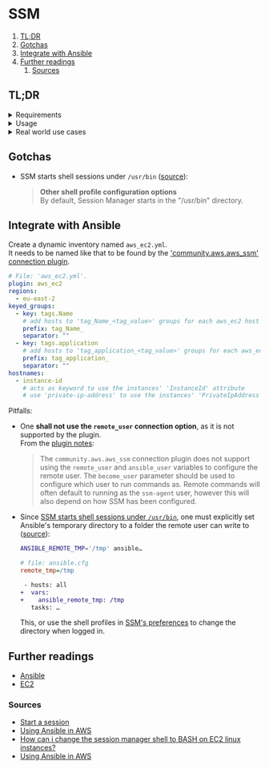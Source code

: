 # SSM

1. [TL;DR](#tldr)
1. [Gotchas](#gotchas)
1. [Integrate with Ansible](#integrate-with-ansible)
1. [Further readings](#further-readings)
   1. [Sources](#sources)

## TL;DR

<details>
  <summary>Requirements</summary>

- The IAM instance profile must have the correct permissions.<br/>
  FIXME: specify.
- One's instance's security group and VPC must allow HTTPS outbound traffic on port 443 to the Systems Manager's
  endpoints:

  - `ssm.eu-west-1.amazonaws.com`
  - `ec2messages.eu-west-1.amazonaws.com`
  - `ssmmessages.eu-west-1.amazonaws.com`

  If the VPC does not have internet access, one must have enabled VPC endpoints to allow that outbound traffic from the
  instance.
- Also see <https://docs.aws.amazon.com/AWSEC2/latest/UserGuide/connect-with-ec2-instance-connect-endpoint.html>

</details>
<details>
  <summary>Usage</summary>

```sh
# Get connection statuses.
aws ssm get-connection-status --target 'instance-id'

# Start sessions.
aws ssm start-session --target 'instance-id'

# Run commands.
aws ssm start-session \
  --target 'instance-id' \
  --document-name 'CustomCommandSessionDocument' \
  --parameters '{"logpath":["/var/log/amazon/ssm/amazon-ssm-agent.log"]}'
```

</details>
<details>
  <summary>Real world use cases</summary>

```sh
# Connect to instances if they are available.
instance_id='i-08fc83ad07487d72f' \
&& eval $(aws ssm get-connection-status --target "$instance_id" --query "Status=='connected'" --output text) \
&& aws ssm start-session --target "$instance_id" \
|| (echo "instance ${instance_id} not available" >&2 && false)
```

</details>

## Gotchas

- SSM starts shell sessions under `/usr/bin`
  ([source][how can i change the session manager shell to bash on ec2 linux instances?]):

  > **Other shell profile configuration options**<br/>
  > By default, Session Manager starts in the "/usr/bin" directory.

## Integrate with Ansible

Create a dynamic inventory named `aws_ec2.yml`.<br/>
It needs to be named like that to be found by the
['community.aws.aws_ssm' connection plugin][community.aws.aws_ssm connection].

```yml
# File: 'aws_ec2.yml'.
plugin: aws_ec2
regions:
  - eu-east-2
keyed_groups:
  - key: tags.Name
    # add hosts to 'tag_Name_<tag_value>' groups for each aws_ec2 host's 'Tags.Name' attribute
    prefix: tag_Name_
    separator: ""
  - key: tags.application
    # add hosts to 'tag_application_<tag_value>' groups for each aws_ec2 host's 'Tags.application' attribute
    prefix: tag_application_
    separator: ""
hostnames:
  - instance-id
    # acts as keyword to use the instances' 'InstanceId' attribute
    # use 'private-ip-address' to use the instances' 'PrivateIpAddress' attribute instead
```

Pitfalls:

- One **shall not use the `remote_user` connection option**, as it is not supported by the plugin.<br/>
  From the [plugin notes][aws_ssm connection plugin notes]:

  > The `community.aws.aws_ssm` connection plugin does not support using the `remote_user` and `ansible_user` variables
  > to configure the remote user.  The ``become_user`` parameter should be used to configure which user to run commands
  > as. Remote commands will often default to running as the `ssm-agent` user, however this will also depend on how SSM
  > has been configured.

- Since [SSM starts shell sessions under `/usr/bin`][gotchas], one must explicitly set Ansible's temporary directory to
  a folder the remote user can write to ([source][ansible temp dir change]):

  ```sh
  ANSIBLE_REMOTE_TMP='/tmp' ansible…
  ```

  ```ini
  # file: ansible.cfg
  remote_tmp=/tmp
  ```

  ```diff
   - hosts: all
  +  vars:
  +    ansible_remote_tmp: /tmp
     tasks: …
  ```

  This, or use the shell profiles in [SSM's preferences][session manager preferences] to change the directory when
  logged in.

## Further readings

- [Ansible]
- [EC2]

### Sources

- [Start a session]
- [Using Ansible in AWS]
- [How can i change the session manager shell to BASH on EC2 linux instances?]
- [Using Ansible in AWS]

<!--
  References
  -->

<!-- In-article sections -->
[gotchas]: #gotchas

<!-- Knowledge base -->
[ansible]: ../../ansible.md
[ec2]: ec2.md

<!-- Upstream -->
[start a session]: https://docs.aws.amazon.com/systems-manager/latest/userguide/session-manager-working-with-sessions-start.html
[session manager preferences]: https://console.aws.amazon.com/systems-manager/session-manager/preferences
[aws_ssm connection plugin notes]: https://docs.ansible.com/ansible/latest/collections/community/aws/aws_ssm_connection.html#notes
[community.aws.aws_ssm connection]: https://docs.ansible.com/ansible/latest/collections/community/aws/aws_ssm_connection.html

<!-- Others -->
[ansible temp dir change]: https://devops.stackexchange.com/questions/10703/ansible-temp-dir-change
[how can i change the session manager shell to bash on ec2 linux instances?]: https://repost.aws/knowledge-center/ssm-session-manager-change-shell
[using ansible in aws]: https://rhuaridh.co.uk/blog/ansible-in-aws.html
